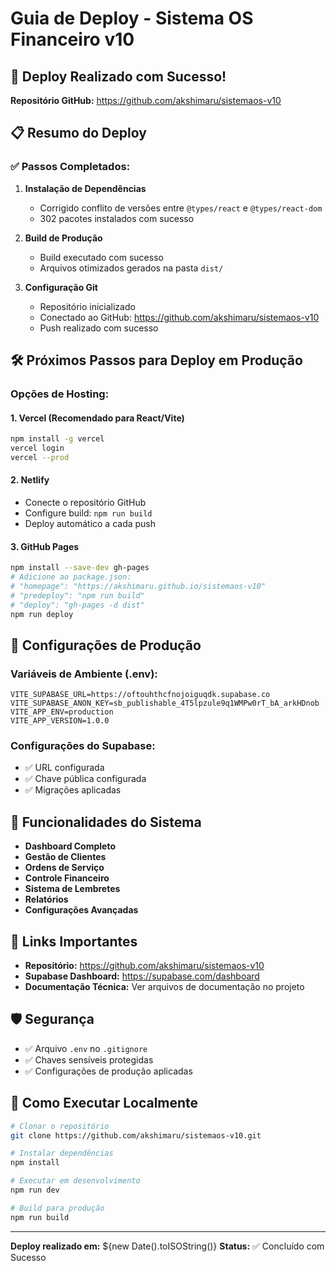 # Guia de Deploy - Sistema OS Financeiro v10

## 🚀 Deploy Realizado com Sucesso!

**Repositório GitHub:** https://github.com/akshimaru/sistemaos-v10

## 📋 Resumo do Deploy

### ✅ Passos Completados:

1. **Instalação de Dependências**
   - Corrigido conflito de versões entre `@types/react` e `@types/react-dom`
   - 302 pacotes instalados com sucesso

2. **Build de Produção**
   - Build executado com sucesso
   - Arquivos otimizados gerados na pasta `dist/`

3. **Configuração Git**
   - Repositório inicializado
   - Conectado ao GitHub: https://github.com/akshimaru/sistemaos-v10
   - Push realizado com sucesso

## 🛠️ Próximos Passos para Deploy em Produção

### Opções de Hosting:

#### 1. **Vercel** (Recomendado para React/Vite)
```bash
npm install -g vercel
vercel login
vercel --prod
```

#### 2. **Netlify**
- Conecte o repositório GitHub
- Configure build: `npm run build`
- Deploy automático a cada push

#### 3. **GitHub Pages**
```bash
npm install --save-dev gh-pages
# Adicione ao package.json:
# "homepage": "https://akshimaru.github.io/sistemaos-v10"
# "predeploy": "npm run build"
# "deploy": "gh-pages -d dist"
npm run deploy
```

## 🔧 Configurações de Produção

### Variáveis de Ambiente (.env):
```
VITE_SUPABASE_URL=https://oftouhthcfnojoiguqdk.supabase.co
VITE_SUPABASE_ANON_KEY=sb_publishable_4T5lpzule9q1WMPw0rT_bA_arkHDnob
VITE_APP_ENV=production
VITE_APP_VERSION=1.0.0
```

### Configurações do Supabase:
- ✅ URL configurada
- ✅ Chave pública configurada
- ✅ Migrações aplicadas

## 📱 Funcionalidades do Sistema

- **Dashboard Completo**
- **Gestão de Clientes**
- **Ordens de Serviço**
- **Controle Financeiro**
- **Sistema de Lembretes**
- **Relatórios**
- **Configurações Avançadas**

## 🔗 Links Importantes

- **Repositório:** https://github.com/akshimaru/sistemaos-v10
- **Supabase Dashboard:** https://supabase.com/dashboard
- **Documentação Técnica:** Ver arquivos de documentação no projeto

## 🛡️ Segurança

- ✅ Arquivo `.env` no `.gitignore`
- ✅ Chaves sensíveis protegidas
- ✅ Configurações de produção aplicadas

## 🚀 Como Executar Localmente

```bash
# Clonar o repositório
git clone https://github.com/akshimaru/sistemaos-v10.git

# Instalar dependências
npm install

# Executar em desenvolvimento
npm run dev

# Build para produção
npm run build
```

---

**Deploy realizado em:** ${new Date().toISOString()}
**Status:** ✅ Concluído com Sucesso
